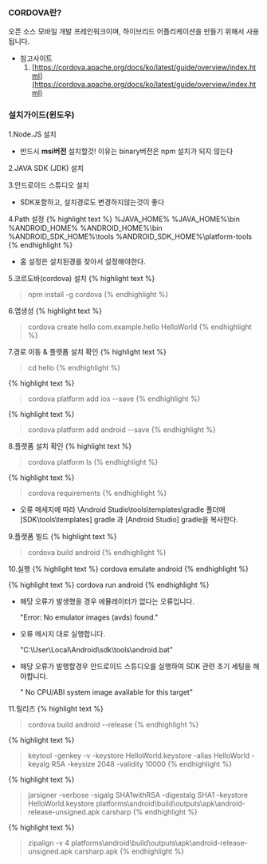 ---
---


### CORDOVA란?
오픈 소스 모바일 개발 프레인워크이며, 하이브리드 어플리케이션을 만들기 위해서 사용됩니다.

* 참고사이트
  1. [https://cordova.apache.org/docs/ko/latest/guide/overview/index.html](https://cordova.apache.org/docs/ko/latest/guide/overview/index.html)



### 설치가이드(윈도우)

1.Node.JS 설치 
* 반드시 **msi버전** 설치할것! 이유는 binary버전은 npm 설치가 되지 않는다



2.JAVA SDK (JDK) 설치



3.안드로이드 스튜디오 설치
* SDK포함하고, 설치경로도 변경하지않는것이 좋다



4.Path 설정
{% highlight text %}
 %JAVA_HOME%
 %JAVA_HOME%\bin
 %ANDROID_HOME%
 %ANDROID_HOME%\bin
 %ANDROID_SDK_HOME%\tools
 %ANDROID_SDK_HOME%\platform-tools
{% endhighlight %}
* 홈 설정은 설치된경를 찾아서 설정해야한다.



5.코르도바(cordova) 설치
{% highlight text %}
 > npm install -g cordova
{% endhighlight %}



6.앱생성
{% highlight text %}
 > cordova create hello com.example.hello HelloWorld
{% endhighlight %}



7.경로 이동 & 플랫폼 설치 확인
{% highlight text %}
 > cd hello
{% endhighlight %}

{% highlight text %}
 > cordova platform add ios --save
{% endhighlight %}

{% highlight text %}
 > cordova platform add android --save
{% endhighlight %}



8.플랫폼 설치 확인
{% highlight text %}
 > cordova platform ls
{% endhighlight %}

{% highlight text %}
 > cordova requirements
{% endhighlight %}
* 오류 메세지에 따라 \Android Studio\tools\templates\gradle 폴더에[SDK\tools\templates] gradle 과 [Android Studio] gradle을 복사한다.



9.플랫폼 빌드
{% highlight text %}
 > cordova build android
{% endhighlight %}



10.실행
{% highlight text %}
cordova emulate android
{% endhighlight %}

{% highlight text %}
cordova run android
{% endhighlight %}

* 해당 오류가 발생했을 경우 에뮬레이터가 없다는 오류입니다.

  "Error: No emulator images (avds) found."

* 오류 메시지 대로 실행합니다. 

  "C:\User\Local\Android\sdk\tools\android.bat"
  
* 해당 오류가 발행할경우 안드로이드 스튜디오를 실행하여 SDK 관련 초기 세팅을 해야합니다.

  " No CPU/ABI system image available for this target"



11.릴리즈
{% highlight text %}
> cordova build android --release
{% endhighlight %}

{% highlight text %}
> keytool -genkey -v -keystore HelloWorld.keystore -alias HelloWorld -keyalg RSA -keysize 2048 -validity 10000
{% endhighlight %}

{% highlight text %}
> jarsigner -verbose -sigalg SHA1withRSA -digestalg SHA1 -keystore HelloWorld.keystore platforms\android\build\outputs\apk\android-release-unsigned.apk carsharp
{% endhighlight %}

{% highlight text %}
> zipalign -v 4 platforms\android\build\outputs\apk\android-release-unsigned.apk carsharp.apk
{% endhighlight %}




